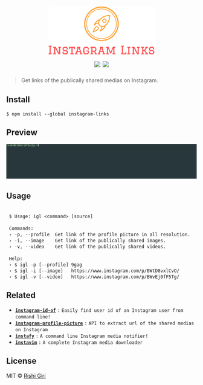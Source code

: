 <h1 align="center">

<img width="280px" src="https://raw.githubusercontent.com/rishigiridotcom/rishigiri.com/2a901ca861d4a0fec5a825134137a1693ebfdab4/github/igl.png">
<br>
<a href="https://travis-ci.org/CodeDotJS/Instagram-Links"><img src="https://travis-ci.org/CodeDotJS/Instagram-Links.svg?branch=master"></a>
<img src="https://img.shields.io/badge/code_style-XO-5ed9c7.svg">

</h1>

> Get links of the publically shared medias on Instagram.

## Install

```
$ npm install --global instagram-links
```

## Preview

<p align="center">
	<img src="https://raw.githubusercontent.com/rishigiridotcom/rishigiri.com/755c542dab44a5c484418f04f85c10d85b9ea977/github/igl.gif">
</p>

## Usage

```

 $ Usage: igl <command> [source]

 Commands:
 › -p, --profile  Get link of the profile picture in all resolution.
 › -i, --image    Get link of the publically shared images.
 › -v, --video    Get link of the publically shared videos.

 Help:
 › $ igl -p [--profile] 9gag
 › $ igl -i [--image]   https://www.instagram.com/p/BWtD8vxlCvO/
 › $ igl -v [--video]   https://www.instagram.com/p/BWvEj0fF5Tg/

```

## Related

- __[`instagram-id-of`](https://github.com/CodeDotJS/instagram-id-of)__ `:` `Easily find user id of an Instagram user from command line!`
- __[`instagram-profile-picture`](https://github.com/CodeDotJS/instagram-profile-picture)__ `:` `API to extract url of the shared medias on Instagram`
- __[`instafy`](https://github.com/CodeDotJS/instafy)__ `:` `A command line Instagram media notifier!`
- __[`instavim`](https://github.com/CodeDotJS/instavim)__ `:` `A complete Instagram media downloader`

## License

MIT &copy; [Rishi Giri](http://rishigiri.ml)
